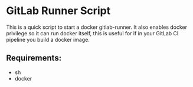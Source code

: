 # GitLab Runner Script

This is a quick script to start a docker gitlab-runner. It also enables docker privilege so it can run docker itself, this is useful for if in your GitLab CI pipeline you build a docker image.

## Requirements:

- sh
- docker
